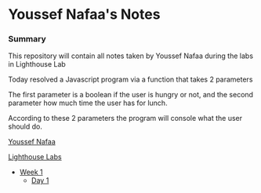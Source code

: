 # Youssef Nafaa's Notes

### Summary

This repository will contain all notes taken by Youssef Nafaa during
the labs in Lighthouse Lab

Today resolved a Javascript program via a function that takes 2 parameters 

The first parameter is a boolean if the user is hungry or not, and the second parameter how much time the user has for lunch.

According to these 2 parameters the program will console what the user should do.

[Youssef Nafaa](https://github.com/nafaay/)

[Lighthouse Labs](https://www.lighthouselabs.ca/)

* [Week 1](/Week_1)
  * [Day 1](/Week_1/Day_1)

  